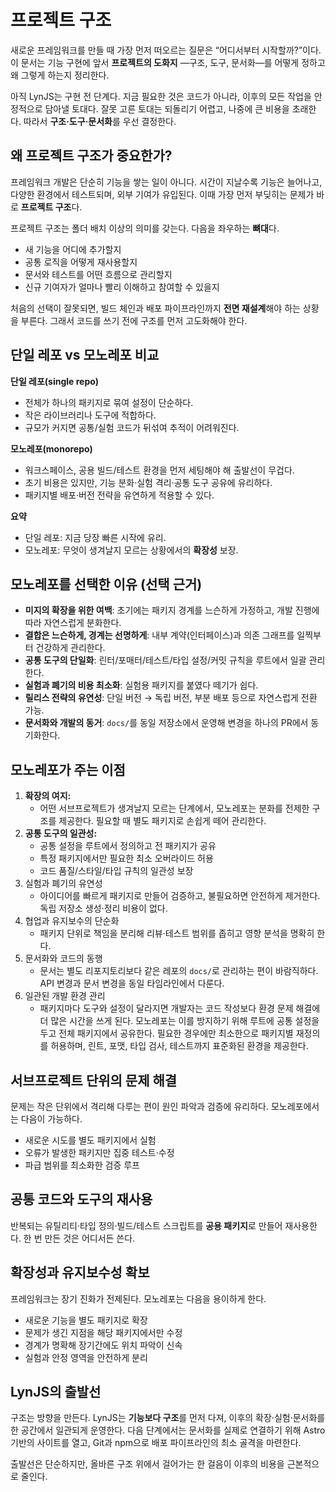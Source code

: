 # 프로젝트 구조

새로운 프레임워크를 만들 때 가장 먼저 떠오르는 질문은 “어디서부터 시작할까?”이다. 이 문서는 기능 구현에 앞서
**프로젝트의 도화지** —구조, 도구, 문서화—를 어떻게 정하고 왜 그렇게 하는지 정리한다.

아직 LynJS는 구현 전 단계다. 지금 필요한 것은 코드가 아니라, 이후의 모든 작업을 안정적으로 담아낼 토대다. 잘못 고른
토대는 되돌리기 어렵고, 나중에 큰 비용을 초래한다. 따라서 **구조·도구·문서화**를 우선 결정한다.

## 왜 프로젝트 구조가 중요한가?

프레임워크 개발은 단순히 기능을 쌓는 일이 아니다. 시간이 지날수록 기능은 늘어나고, 다양한 환경에서 테스트되며, 외부
기여가 유입된다. 이때 가장 먼저 부딪히는 문제가 바로 **프로젝트 구조**다.

프로젝트 구조는 폴더 배치 이상의 의미를 갖는다. 다음을 좌우하는 **뼈대**다.

- 새 기능을 어디에 추가할지
- 공통 로직을 어떻게 재사용할지
- 문서와 테스트를 어떤 흐름으로 관리할지
- 신규 기여자가 얼마나 빨리 이해하고 참여할 수 있을지

처음의 선택이 잘못되면, 빌드 체인과 배포 파이프라인까지 **전면 재설계**해야 하는 상황을 부른다. 그래서 코드를 쓰기 전에
구조를 먼저 고도화해야 한다.

## 단일 레포 vs 모노레포 비교

**단일 레포(single repo)**

- 전체가 하나의 패키지로 묶여 설정이 단순하다.
- 작은 라이브러리나 도구에 적합하다.
- 규모가 커지면 공통/실험 코드가 뒤섞여 추적이 어려워진다.

**모노레포(monorepo)**

- 워크스페이스, 공용 빌드/테스트 환경을 먼저 세팅해야 해 출발선이 무겁다.
- 초기 비용은 있지만, 기능 분화·실험 격리·공통 도구 공유에 유리하다.
- 패키지별 배포·버전 전략을 유연하게 적용할 수 있다.

**요약**

- 단일 레포: 지금 당장 빠른 시작에 유리.
- 모노레포: 무엇이 생겨날지 모르는 상황에서의 **확장성** 보장.

## 모노레포를 선택한 이유 (선택 근거)

- **미지의 확장을 위한 여백**: 초기에는 패키지 경계를 느슨하게 가정하고, 개발 진행에 따라 자연스럽게 분화한다.
- **결합은 느슨하게, 경계는 선명하게**: 내부 계약(인터페이스)과 의존 그래프를 일찍부터 건강하게 관리한다.
- **공통 도구의 단일화**: 린터/포매터/테스트/타입 설정/커밋 규칙을 루트에서 일괄 관리한다.
- **실험과 폐기의 비용 최소화**: 실험용 패키지를 붙였다 떼기가 쉽다.
- **릴리스 전략의 유연성**: 단일 버전 → 독립 버전, 부분 배포 등으로 자연스럽게 전환 가능.
- **문서화와 개발의 동거**: `docs/`를 동일 저장소에서 운영해 변경을 하나의 PR에서 동기화한다.

## 모노레포가 주는 이점

1. **확장의 여지:**
   - 어떤 서브프로젝트가 생겨날지 모르는 단계에서, 모노레포는 분화를 전제한 구조를 제공한다. 필요할 때 별도 패키지로
     손쉽게 떼어 관리한다.
2. **공통 도구의 일관성:**
   - 공통 설정을 루트에서 정의하고 전 패키지가 공유
   - 특정 패키지에서만 필요한 최소 오버라이드 허용
   - 코드 품질/스타일/타입 규칙의 일관성 보장
3. 실험과 폐기의 유연성
   - 아이디어를 빠르게 패키지로 만들어 검증하고, 불필요하면 안전하게 제거한다. 독립 저장소 생성·정리 비용이 없다.
4. 협업과 유지보수의 단순화
   - 패키지 단위로 책임을 분리해 리뷰·테스트 범위를 좁히고 영향 분석을 명확히 한다.
5. 문서화와 코드의 동행
   - 문서는 별도 리포지토리보다 같은 레포의 `docs/`로 관리하는 편이 바람직하다. API 변경과 문서 변경을 동일 타임라인에서
     다룬다.
6. 일관된 개발 환경 관리
   - 패키지마다 도구와 설정이 달라지면 개발자는 코드 작성보다 환경 문제 해결에 더 많은 시간을 쓰게 된다. 모노레포는 이를
     방지하기 위해 루트에 공통 설정을 두고 전체 패키지에서 공유한다. 필요한 경우에만 최소한으로 패키지별 재정의를
     허용하며, 린트, 포맷, 타입 검사, 테스트까지 표준화된 환경을 제공한다.

## 서브프로젝트 단위의 문제 해결

문제는 작은 단위에서 격리해 다루는 편이 원인 파악과 검증에 유리하다. 모노레포에서는 다음이 가능하다.

- 새로운 시도를 별도 패키지에서 실험
- 오류가 발생한 패키지만 집중 테스트·수정
- 파급 범위를 최소화한 검증 루프

## 공통 코드와 도구의 재사용

반복되는 유틸리티·타입 정의·빌드/테스트 스크립트를 **공용 패키지**로 만들어 재사용한다. 한 번 만든 것은 어디서든 쓴다.

## 확장성과 유지보수성 확보

프레임워크는 장기 진화가 전제된다. 모노레포는 다음을 용이하게 한다.

- 새로운 기능을 별도 패키지로 확장
- 문제가 생긴 지점을 해당 패키지에서만 수정
- 경계가 명확해 장기간에도 위치 파악이 신속
- 실험과 안정 영역을 안전하게 분리

## LynJS의 출발선

구조는 방향을 만든다. LynJS는 **기능보다 구조**를 먼저 다져, 이후의 확장·실험·문서화를 한 공간에서 일관되게 운영한다.
다음 단계에서는 문서화를 실제로 연결하기 위해 Astro 기반의 사이트를 열고, Git과 npm으로 배포 파이프라인의 최소 골격을
마련한다.

출발선은 단순하지만, 올바른 구조 위에서 걸어가는 한 걸음이 이후의 비용을 근본적으로 줄인다.

